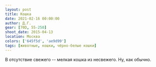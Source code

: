 ```yaml
---
layout: post
title: Кошка
date: 2021-02-16 00:00:00
author: Д.Г.
gear: [70D, 55-250]
shoot_date: 2015-04-13
location: Москва
colors: ['645f5d', 'ae9d99']
tags: [животные, кошки, чёрно-белые кошки]
---
```

В отсутствие свежего -- мелкая кошка из несвежего. Ну, как обычно.
